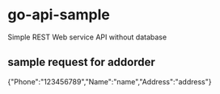 # go-api-sample
Simple REST Web service API without database 

## sample request for addorder
{"Phone":"123456789","Name":"name","Address":"address"}